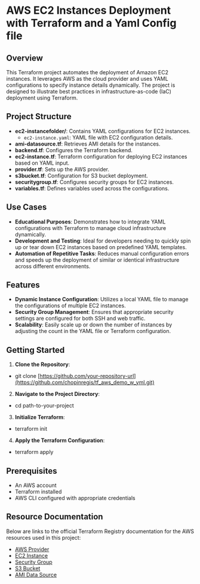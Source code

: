 # AWS EC2 Instances Deployment with Terraform and a Yaml Config file

## Overview
This Terraform project automates the deployment of Amazon EC2 instances. It leverages AWS as the cloud provider and uses YAML configurations to specify instance details dynamically. The project is designed to illustrate best practices in infrastructure-as-code (IaC) deployment using Terraform.

## Project Structure
- **ec2-instancefolder/**: Contains YAML configurations for EC2 instances.
  - `ec2-instance.yaml`: YAML file with EC2 configuration details.
- **ami-datasource.tf**: Retrieves AMI details for the instances.
- **backend.tf**: Configures the Terraform backend.
- **ec2-instance.tf**: Terraform configuration for deploying EC2 instances based on YAML input.
- **provider.tf**: Sets up the AWS provider.
- **s3bucket.tf**: Configuration for S3 bucket deployment.
- **securitygroup.tf**: Configures security groups for EC2 instances.
- **variables.tf**: Defines variables used across the configurations.

## Use Cases
- **Educational Purposes**: Demonstrates how to integrate YAML configurations with Terraform to manage cloud infrastructure dynamically.
- **Development and Testing**: Ideal for developers needing to quickly spin up or tear down EC2 instances based on predefined YAML templates.
- **Automation of Repetitive Tasks**: Reduces manual configuration errors and speeds up the deployment of similar or identical infrastructure across different environments.

## Features
- **Dynamic Instance Configuration**: Utilizes a local YAML file to manage the configurations of multiple EC2 instances.
- **Security Group Management**: Ensures that appropriate security settings are configured for both SSH and web traffic.
- **Scalability**: Easily scale up or down the number of instances by adjusting the count in the YAML file or Terraform configuration.

## Getting Started
1. **Clone the Repository**:
  - git clone [https://github.com/your-repository-url](https://github.com/chopinregis/tf_aws_demo_w_yml.git)
2. **Navigate to the Project Directory**:
  - cd path-to-your-project
3. **Initialize Terraform**:
  - terraform init
4. **Apply the Terraform Configuration**:
  - terraform apply

## Prerequisites
- An AWS account
- Terraform installed
- AWS CLI configured with appropriate credentials

## Resource Documentation
Below are links to the official Terraform Registry documentation for the AWS resources used in this project:
- [AWS Provider](https://registry.terraform.io/providers/hashicorp/aws/latest/docs)
- [EC2 Instance](https://registry.terraform.io/providers/hashicorp/aws/latest/docs/resources/instance)
- [Security Group](https://registry.terraform.io/providers/hashicorp/aws/latest/docs/resources/security_group)
- [S3 Bucket](https://registry.terraform.io/providers/hashicorp/aws/latest/docs/resources/s3_bucket)
- [AMI Data Source](https://registry.terraform.io/providers/hashicorp/aws/latest/docs/data-sources/ami)

